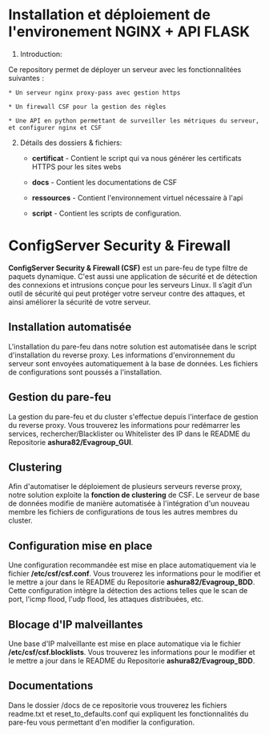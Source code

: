 # Installation et déploiement de l'environement NGINX + API FLASK

1. Introduction:

Ce repository permet de déployer un serveur avec les fonctionnalitées suivantes :

    * Un serveur nginx proxy-pass avec gestion https

    * Un firewall CSF pour la gestion des règles
    
    * Une API en python permettant de surveiller les métriques du serveur, et configurer nginx et CSF

2. Détails des dossiers & fichiers:
  
   * **certificat** - Contient le script qui va nous générer les certificats HTTPS pour les sites webs
   
   * **docs** - Contient les documentations de CSF
   
   * **ressources** - Contient l'environnement virtuel nécessaire à l'api

   * **script** - Contient les scripts de configuration.
   
   
    
 
# ConfigServer Security & Firewall

**ConfigServer Security & Firewall (CSF)** est un pare-feu de type filtre de paquets dynamique. C'est aussi une application de sécurité et de détection des connexions et intrusions conçue pour les serveurs Linux. Il s’agit d’un outil de sécurité qui peut protéger votre serveur contre des attaques, et ainsi améliorer la sécurité de votre serveur.


## Installation automatisée

L'installation du pare-feu dans notre solution est automatisée dans le script d'installation du reverse proxy. Les informations d'environnement du serveur sont envoyées automatiquement à la base de données. Les fichiers de configurations sont poussés a l'installation.


## Gestion du pare-feu

La gestion du pare-feu et du cluster s'effectue depuis l'interface de gestion du reverse proxy. Vous trouverez les informations pour redémarrer les services, rechercher/Blacklister ou Whitelister des IP dans le README du Repositorie **ashura82/Evagroup_GUI**.


## Clustering

Afin d'automatiser le déploiement de plusieurs serveurs reverse proxy, notre solution exploite la **fonction de clustering** de CSF. Le serveur de base de données modifie de manière automatisée à l'intégration d'un nouveau membre les fichiers de configurations de tous les autres membres du cluster.


## Configuration mise en place

Une configuration recommandée est mise en place automatiquement via le fichier **/etc/csf/csf.conf**. Vous trouverez les informations pour le modifier et le mettre a jour dans le README du Repositorie **ashura82/Evagroup_BDD**.
Cette configuration intègre la détection des actions telles que le scan de port, l'icmp flood, l'udp flood, les attaques distribuées, etc.


## Blocage d'IP malveillantes

Une base d'IP malveillante est mise en place automatique via le fichier **/etc/csf/csf.blocklists**. Vous trouverez les informations pour le modifier et le mettre a jour dans le README du Repositorie **ashura82/Evagroup_BDD**.


## Documentations

Dans le dossier /docs de ce repositorie vous trouverez les fichiers readme.txt et reset_to_defaults.conf qui expliquent les fonctionnalités du pare-feu vous permettant d'en modifier la configuration.
